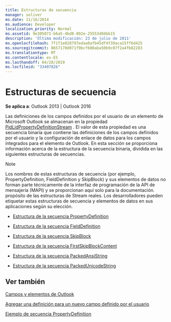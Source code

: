 ```yaml
---
title: Estructuras de secuencia
manager: soliver
ms.date: 11/16/2014
ms.audience: Developer
localization_priority: Normal
ms.assetid: 9e305071-b6a5-4bd8-892e-25553d04bb15
description: 'Última modificación: 23 de julio de 2011'
ms.openlocfilehash: 7f1f1e028797edaa0afb45df4f39aca15ff6d425
ms.sourcegitcommit: 8657170d071f9bcf680aba50b9c07f2a4fb82283
ms.translationtype: MT
ms.contentlocale: es-ES
ms.lasthandoff: 04/28/2019
ms.locfileid: "33407826"
---
```

# <a name="stream-structures"></a>Estructuras de secuencia

  
  
**Se aplica a**: Outlook 2013 | Outlook 2016 
  
Las definiciones de los campos definidos por el usuario de un elemento de Microsoft Outlook se almacenan en la propiedad [PidLidPropertyDefinitionStream](pidlidpropertydefinitionstream-canonical-property.md) . El valor de esta propiedad es una secuencia binaria que contiene las definiciones de los campos definidos por el usuario y la configuración de enlace de datos para los campos integrados para el elemento de Outlook. En esta sección se proporciona información acerca de la estructura de la secuencia binaria, dividida en las siguientes estructuras de secuencias. 
  
> [!NOTE]
> Los nombres de estas estructuras de secuencia (por ejemplo, PropertyDefinition, FieldDefinition y SkipBlock) y sus elementos de datos no forman parte técnicamente de la interfaz de programación de la API de mensajería (MAPI) y se proporcionan aquí solo para la documentación. propósito de las estructuras de Stream reales. Los desarrolladores pueden etiquetar estas estructuras de secuencia y elementos de datos en sus aplicaciones según su elección. 
  
- [Estructura de la secuencia PropertyDefinition](propertydefinition-stream-structure.md)
    
- [Estructura de la secuencia FieldDefinition](fielddefinition-stream-structure.md)
    
- [Estructura de la secuencia SkipBlock](skipblock-stream-structure.md)
    
- [Estructura de la secuencia FirstSkipBlockContent](firstskipblockcontent-stream-structure.md)
    
- [Estructura de la secuencia PackedAnsiString](packedansistring-stream-structure.md)
    
- [Estructura de la secuencia PackedUnicodeString](packedunicodestring-stream-structure.md)
    
## <a name="see-also"></a>Ver también



[Campos y elementos de Outlook](outlook-items-and-fields.md)
  
[Agregar una definición para un nuevo campo definido por el usuario](how-to-add-a-definition-for-a-new-user-defined-field.md)
  
[Ejemplo de secuencia PropertyDefinition](propertydefinition-stream-sample.md)

